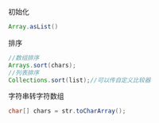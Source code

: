 初始化

```java
Array.asList()
```





排序

```java
//数组排序
Arrays.sort(chars);
//列表排序
Collections.sort(list);//可以传自定义比较器
```





字符串转字符数组

```java
char[] chars = str.toCharArray();
```

